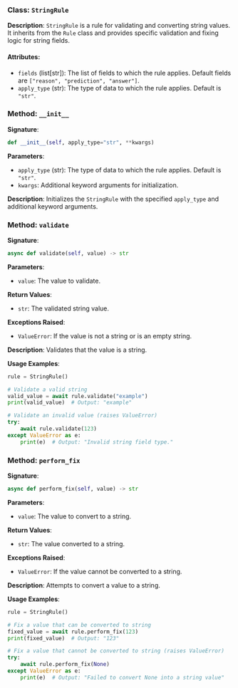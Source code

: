 
### Class: `StringRule`

**Description**:
`StringRule` is a rule for validating and converting string values. It inherits from the `Rule` class and provides specific validation and fixing logic for string fields.

#### Attributes:
- `fields` (list[str]): The list of fields to which the rule applies. Default fields are `["reason", "prediction", "answer"]`.
- `apply_type` (str): The type of data to which the rule applies. Default is `"str"`.

### Method: `__init__`

**Signature**:
```python
def __init__(self, apply_type="str", **kwargs)
```

**Parameters**:
- `apply_type` (str): The type of data to which the rule applies. Default is `"str"`.
- `kwargs`: Additional keyword arguments for initialization.

**Description**:
Initializes the `StringRule` with the specified `apply_type` and additional keyword arguments.

### Method: `validate`

**Signature**:
```python
async def validate(self, value) -> str
```

**Parameters**:
- `value`: The value to validate.

**Return Values**:
- `str`: The validated string value.

**Exceptions Raised**:
- `ValueError`: If the value is not a string or is an empty string.

**Description**:
Validates that the value is a string.

**Usage Examples**:
```python
rule = StringRule()

# Validate a valid string
valid_value = await rule.validate("example")
print(valid_value)  # Output: "example"

# Validate an invalid value (raises ValueError)
try:
    await rule.validate(123)
except ValueError as e:
    print(e)  # Output: "Invalid string field type."
```

### Method: `perform_fix`

**Signature**:
```python
async def perform_fix(self, value) -> str
```

**Parameters**:
- `value`: The value to convert to a string.

**Return Values**:
- `str`: The value converted to a string.

**Exceptions Raised**:
- `ValueError`: If the value cannot be converted to a string.

**Description**:
Attempts to convert a value to a string.

**Usage Examples**:
```python
rule = StringRule()

# Fix a value that can be converted to string
fixed_value = await rule.perform_fix(123)
print(fixed_value)  # Output: "123"

# Fix a value that cannot be converted to string (raises ValueError)
try:
    await rule.perform_fix(None)
except ValueError as e:
    print(e)  # Output: "Failed to convert None into a string value"
```
